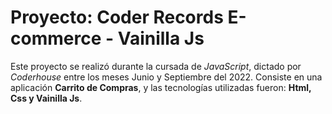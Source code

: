 # Proyecto: Coder Records E-commerce - Vainilla Js

Este proyecto se realizó durante la cursada de *JavaScript*, dictado por *Coderhouse* entre los meses Junio y Septiembre del 2022.
Consiste en una aplicación **Carrito de Compras**, y las tecnologías utilizadas fueron:  **Html, Css y Vainilla Js**.
